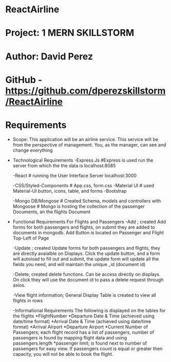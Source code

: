 # ReactAirline

# Project:  1 MERN SKILLSTORM
# Author: David Perez
# GitHub - https://github.com/dperezskillstorm/ReactAirline


# Requirements
- Scope: This application will be an airline service. This service will be from the perspective of management. You, as the manager, can see and change everything
- Technological Requirements
    -Express.Js
            #Express is used run the server from which the the data is localhost:8085

    -React
            # running the User Interface Server localhost:3000

    -CSS/Styled-Components
            # App.css, form.css
    -Material UI
            # used Material-UI button, icons, table, and forms
    -Bootstrap

    -Mongo DB/Mongose
            # Created Schema, models and controllers with Mongoose
            # Mongo is hosting the collection of the passenger Documents, an the flights Document

- Functional Requirements
    For Flights and Passengers
    -Add ; created Add forms for both passengers and flights, on submit they are added to documents in mongodb. Add Button is located on Passenger and Flight Top-Left of Page

    -Update ; created Update forms for both passengers and flights, they are directly avaialble on Displays. Click the update button, and a form will autoload to fill out and submit, the update form will update all the fields you need, and will maintain the unique _id (document id)

    -Delete; created delete functions. Can be access directly on displays. On click they will use the document id to pass a delete request through axios.

    -View flight information; General Display Table is created to view all flights in rows

    -Informational Requirements
        The following is displayed on the tables for the flights
        *FlightNumber
        *Departure Date & Time (achieved using date/time format)
        *Arrival Date & Time (achieved using date/time format)
        *Arrival Airport
        *Departure Airport
        *Current Number of Passengers; each flight record has a list of passengers, number of passengers is found by mapping flight data and using passengers.length
        *passenger limit; is found next to number of passengers for easy view. If passengers count is equal or greater then capacity, you will not be able to book the flight.




